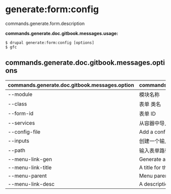 # generate:form:config
commands.generate.form.description

**commands.generate.doc.gitbook.messages.usage:**
```
$ drupal generate:form:config [options]
$ gfc  
```

## commands.generate.doc.gitbook.messages.options
commands.generate.doc.gitbook.messages.option | commands.generate.doc.gitbook.messages.details
-------|-------------
--module | 模块名称
--class | 表单 类名
--form-id | 表单 ID
--services | 从容器中导入服务
--config-file | Add a config file
--inputs | 创建一个输入表单
--path | 输入表单路径
--menu-link-gen | Generate a menu link
--menu-link-title | A title for the menu link
--menu-parent | Menu parent
--menu-link-desc | A description for the menu link
